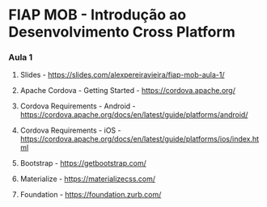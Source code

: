 # FIAP MOB - Introdução ao Desenvolvimento Cross Platform
### Aula 1

1. Slides - https://slides.com/alexpereiravieira/fiap-mob-aula-1/

2. Apache Cordova - Getting Started - https://cordova.apache.org/

3. Cordova Requirements - Android - https://cordova.apache.org/docs/en/latest/guide/platforms/android/

4. Cordova Requirements - iOS - https://cordova.apache.org/docs/en/latest/guide/platforms/ios/index.html

5. Bootstrap - https://getbootstrap.com/

6. Materialize - https://materializecss.com/

7. Foundation - https://foundation.zurb.com/